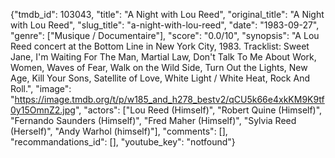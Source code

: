 {"tmdb_id": 103043, "title": "A Night with Lou Reed", "original_title": "A Night with Lou Reed", "slug_title": "a-night-with-lou-reed", "date": "1983-09-27", "genre": ["Musique / Documentaire"], "score": "0.0/10", "synopsis": "A Lou Reed concert at the Bottom Line in New York City, 1983. Tracklist: Sweet Jane, I'm Waiting For The Man, Martial Law, Don't Talk To Me About Work, Women, Waves of Fear, Walk on the Wild Side, Turn Out the Lights, New Age, Kill Your Sons, Satellite of Love, White Light / White Heat, Rock And Roll.", "image": "https://image.tmdb.org/t/p/w185_and_h278_bestv2/qCU5k66e4xkKM9K9tf0y15OmnZ2.jpg", "actors": ["Lou Reed (Himself)", "Robert Quine (Himself)", "Fernando Saunders (Himself)", "Fred Maher (Himself)", "Sylvia Reed (Herself)", "Andy Warhol (himself)"], "comments": [], "recommandations_id": [], "youtube_key": "notfound"}